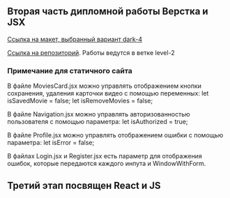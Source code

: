 ## Вторая часть дипломной работы Верстка и JSX

[Ссылка на макет, выбранный вариант dark-4](https://www.figma.com/file/6FMWkB94wE7KTkcCgUXtnC/%D0%94%D0%B8%D0%BF%D0%BB%D0%BE%D0%BC%D0%BD%D1%8B%D0%B9-%D0%BF%D1%80%D0%BE%D0%B5%D0%BA%D1%82?type=design&node-id=24-3210&mode=design&t=rUxfzIelo1SOIHaO-4)

[Cсылка на репозиторий](https://github.com/MDKirianova/movies-explorer-frontend). Работы ведутся в ветке level-2


### Примечание для статичного сайта

В файле MoviesCard.jsx можно управлять отображением кнопки сохранения, удаления карточки видео с помощью переменных:
  let isSavedMovie = false;
  let isRemoveMovies = false;

В файле Navigation.jsx можно управлять авторизованностью пользователя с помощью параметра:
  let isAuthorized = true;

В файле Profile.jsx можно управлять отображением ошибки с помощью параметра:
  let isError = false;

В файлах Login.jsx и Register.jsx есть параметр для отображения ошибок, которые передаются каждого инпута и WindowWithForm.

## Третий этап посвящен React и JS